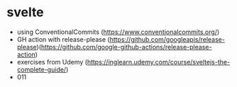# svelte

- using ConventionalCommits (https://www.conventionalcommits.org/)
- GH action with release-please (https://github.com/googleapis/release-please)(https://github.com/google-github-actions/release-please-action)
- exercises from Udemy (https://inglearn.udemy.com/course/sveltejs-the-complete-guide/)
- 011
